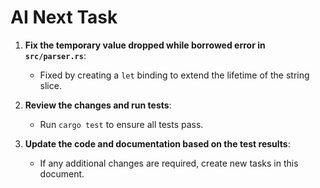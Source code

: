 
# AI Next Task

1. **Fix the temporary value dropped while borrowed error in `src/parser.rs`**:
   - Fixed by creating a `let` binding to extend the lifetime of the string slice.

2. **Review the changes and run tests**:
   - Run `cargo test` to ensure all tests pass.

3. **Update the code and documentation based on the test results**:
   - If any additional changes are required, create new tasks in this document.

